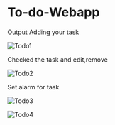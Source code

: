 # To-do-Webapp
Output 
Adding your task

![Todo1](https://github.com/abhibth977/To-do-Webapp/assets/136961510/6caede95-8633-4895-bfd7-8bf3a3a00a13)

Checked the task and edit,remove

![Todo2](https://github.com/abhibth977/To-do-Webapp/assets/136961510/88e90011-d80b-4112-8a69-0bfcf90718c8)

Set alarm for task

![Todo3](https://github.com/abhibth977/To-do-Webapp/assets/136961510/465be9a6-514e-4458-a0bc-6167b4822c26)

![Todo4](https://github.com/abhibth977/To-do-Webapp/assets/136961510/e90be87a-2899-48d5-b780-33b6a3a7654f)
